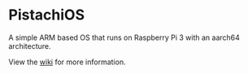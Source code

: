# PistachiOS

A simple ARM based OS that runs on Raspberry Pi 3 with an aarch64 architecture.

View the [wiki](https://github.com/lingfeishengtian/PistachiOS/wiki) for more information.
